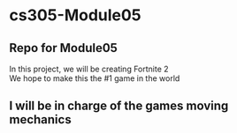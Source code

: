 # cs305-Module05
## Repo for Module05

In this project, we will be creating Fortnite 2  
We hope to make this the #1 game in the world


## I will be in charge of the games moving mechanics 
